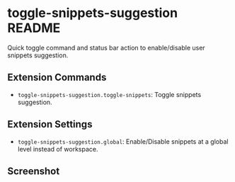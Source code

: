 # toggle-snippets-suggestion README

Quick toggle command and status bar action to enable/disable user snippets suggestion.

## Extension Commands

* `toggle-snippets-suggestion.toggle-snippets`: Toggle snippets suggestion.

## Extension Settings

* `toggle-snippets-suggestion.global`: Enable/Disable snippets at a global level instead of workspace.

## Screenshot

